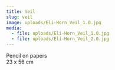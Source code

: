 ```yaml
---
title: Veil
slug: veil
image: uploads/Eli-Horn_Veil_1.0.jpg
media:
  - file: uploads/Eli-Horn_Veil_1.0.jpg
  - file: uploads/Eli-Horn_Veil_2.0.jpg
---
```


Pencil on papers  
23 x 56 cm
